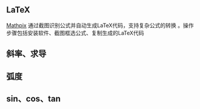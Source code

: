 
## LaTeX

[Mathpix‌](https://snip.mathpix.com/) 通过截图识别公式并自动生成LaTeX代码，支持复杂公式的转换
。操作步骤包括安装软件、截图框选公式、复制生成的LaTeX代码


## 斜率、求导


## 弧度


## sin、cos、tan
